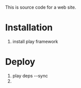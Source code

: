 This is source code for a web site.

# Installation

1. install play framework

# Deploy

1. play deps --sync
1. 
